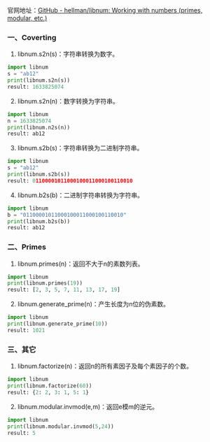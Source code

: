官网地址：[GitHub - hellman/libnum: Working with numbers (primes, modular, etc.)](https://github.com/hellman/libnum)
### 一、Coverting
1. libnum.s2n(s)：字符串转换为数字。
```python
import libnum
s = "ab12"
print(libnum.s2n(s))
result: 1633825074
```
2. libnum.s2n(n)：数字转换为字符串。
```python
import libnum
n = 1633825074
print(libnum.n2s(n))
result: ab12
```
3. libnum.s2b(s)：字符串转换为二进制字符串。
```python
import libnum
s = "ab12"
print(libnum.s2b(s))
result: 01100001011000100011000100110010
```
4. libnum.b2s(b)：二进制字符串转换为字符串。
```python
import libnum
b = "01100001011000100011000100110010"
print(libnum.b2s(b))
result: ab12
```
### 二、Primes
1. libnum.primes(n)：返回不大于n的素数列表。
```python
import libnum
print(libnum.primes(19))
result: [2, 3, 5, 7, 11, 13, 17, 19]
```
2. libnum.generate_prime(n)：产生长度为n位的伪素数。
```python
import libnum
print(libnum.generate_prime(10))
result: 1021
```
### 三、其它
1. libnum.factorize(n)：返回n的所有素因子及每个素因子的个数。
```python
import libnum
print(libnum.factorize(60))
result: {2: 2, 3: 1, 5: 1}
```
2. libnum.modular.invmod(e,m)：返回e模m的逆元。
```python
import libnum
print(libnum.modular.invmod(5,24))
result: 5
```
